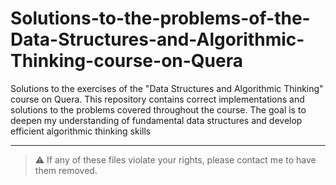 # Solutions-to-the-problems-of-the-Data-Structures-and-Algorithmic-Thinking-course-on-Quera
Solutions to the exercises of the "Data Structures and Algorithmic Thinking" course on Quera. This repository contains correct implementations and solutions to the problems covered throughout the course. The goal is to deepen my understanding of fundamental data structures and develop efficient algorithmic thinking skills

---

> ⚠️ If any of these files violate your rights, please contact me to have them removed.

